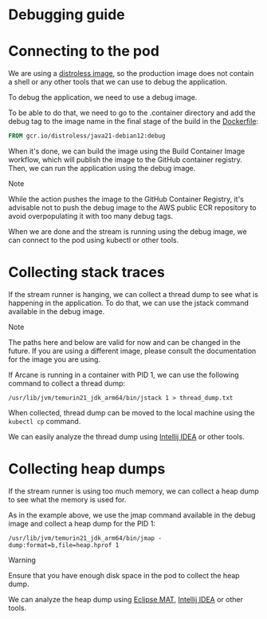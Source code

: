 # Debugging guide

# Connecting to the pod
We are using a [distroless image](https://github.com/GoogleContainerTools/distroless),
so the production image does not contain a shell or any other tools that we can use to debug the application.

To debug the application, we need to use a debug image.

To be able to do that, we need to go to the .container directory and add the debug tag to the image name in the
final stage of the build in the [Dockerfile](https://github.com/SneaksAndData/arcane-stream-sqlserver-change-tracking/blob/main/.container/Dockerfile):

```Dockerfile
FROM gcr.io/distroless/java21-debian12:debug
```

When it's done, we can build the image using the Build Container Image workflow, which will publish
the image to the GitHub container registry. Then, we can run the application using the debug image.

> [!NOTE]
> While the action pushes the image to the GitHub Container Registry, it's advisable not to push the debug image to
> the AWS public ECR repository to avoid overpopulating it with too many debug tags.

When we are done and the stream is running using the debug image, we can connect to the pod using kubectl or other
tools.

# Collecting stack traces
If the stream runner is hanging, we can collect a thread dump to see what is happening in the application.
To do that, we can use the jstack command available in the debug image.

> [!NOTE]
> The paths here and below are valid for now and can be changed in the future. If you are using a different image,
> please consult the documentation for the image you are using.

If Arcane is running in a container with PID 1, we can use the following command to collect a thread dump:

```
/usr/lib/jvm/temurin21_jdk_arm64/bin/jstack 1 > thread_dump.txt
```

When collected, thread dump can be moved to the local machine using the `kubectl cp` command.

We can easily analyze the thread dump using
[Intellij IDEA](https://www.jetbrains.com/help/idea/analyzing-external-stacktraces.html) or other tools.

# Collecting heap dumps
If the stream runner is using too much memory, we can collect a heap dump to see what the memory is used for.

As in the example above, we use the jmap command available in the debug image and collect a heap dump for the PID 1:

```
/usr/lib/jvm/temurin21_jdk_arm64/bin/jmap -dump:format=b,file=heap.hprof 1
```

> [!WARNING]  
> Ensure that you have enough disk space in the pod to collect the heap dump.

We can analyze the heap dump using [Eclipse MAT](https://www.eclipse.org/mat/),
[Intellij IDEA](https://www.jetbrains.com/help/idea/create-a-memory-snapshot.html#-cww8bx_8) or other tools.

